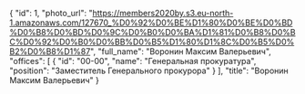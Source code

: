{
    "id": 1,
    "photo_url": "https://members2020by.s3.eu-north-1.amazonaws.com/127670_%D0%92%D0%BE%D1%80%D0%BE%D0%BD%D0%B8%D0%BD%D0%9C%D0%B0%D0%BA%D1%81%D0%B8%D0%BC%D0%92%D0%B0%D0%BB%D0%B5%D1%80%D1%8C%D0%B5%D0%B2%D0%B8%D1%87",
    "full_name": "Воронин Максим Валерьевич",
    "offices": [
        {
            "id": "00-00",
            "name": "Генеральная прокуратура",
            "position": "Заместитель Генерального прокурора"
        }
    ],
    "title": "Воронин Максим Валерьевич"
}